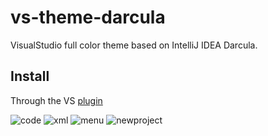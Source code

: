 # vs-theme-darcula
VisualStudio full color theme based on IntelliJ IDEA Darcula.
## Install
Through the VS [plugin](https://visualstudiogallery.msdn.microsoft.com/6f4b51b6-5c6b-4a81-9cb5-f2daa560430b)

![code](https://raw.githubusercontent.com/strayiker/vs-theme-darcula/master/screenshots/code.png)
![xml](https://raw.githubusercontent.com/strayiker/vs-theme-darcula/master/screenshots/xml.png)
![menu](https://raw.githubusercontent.com/strayiker/vs-theme-darcula/master/screenshots/menu.png)
![newproject](https://raw.githubusercontent.com/strayiker/vs-theme-darcula/master/screenshots/newproject.png)
